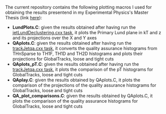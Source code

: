 The current repository contains the following plotting macros I used for obtaining the results presentend in my Experimental Physics's Master Thesis (link [here](https://studenttheses.uu.nl/handle/20.500.12932/46251)):
- **LundPlots.C**: given the results obtained after having run the [jetLundDeclustering.cxx task](https://github.com/AliceO2Group/O2Physics/blob/master/PWGJE/Tasks/jetLundReclustering.cxx), it plots the Primary Lund plane in kT and z and its projections over the X and Y axes
- **QAplots.C**: given the results obtained after having run the [trackJetqa.cxx task](https://github.com/alicecaluisi/O2Physics/blob/master/PWGJE/Tasks/trackJetqa.cxx), it converts the quality assurance histograms from THnSparse to TH1F, TH1D and TH2D histograms and plots their projections for GlobalTracks, loose and tight cuts
- **QAplots_pT.C**: given the results obtained after having run the [trackJetqa.cxx task](https://github.com/alicecaluisi/O2Physics/blob/master/PWGJE/Tasks/trackJetqa.cxx), it plots the comparison of the pT histograms for GlobalTracks, loose and tight cuts
- **QAplay.C**: given the results obtained by QAplots.C, it plots the comparison of the projections of the quality assurance histograms for GlobalTracks, loose and tight cuts
- **QA_plot_comparisons.C**: given the results obtained by QAplots.C, it plots the comparison of the quality assurance histograms for GlobalTracks, loose and tight cuts
